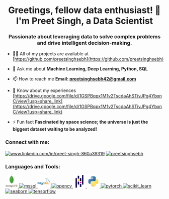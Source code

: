 <h1 align="center">Greetings, fellow data enthusiast! 🙋 I'm Preet Singh, a Data Scientist</h1>
<h3 align="center">Passionate about leveraging data to solve complex problems and drive intelligent decision-making.</h3>

- 👨‍💻 All of my projects are available at [https://github.com/preetsinghsebh](https://github.com/preetsinghsebh)

- 💬 Ask me about **Machine Learning, Deep Learning, Python, SQL**

- 📫 How to reach me **Email: preetsinghsebh42@gmail.com**

- 📄 Know about my experiences [https://drive.google.com/file/d/1GSPBqpx1M1v2TscdaAhSTivJPg4YbxnC/view?usp=share_link](https://drive.google.com/file/d/1GSPBqpx1M1v2TscdaAhSTivJPg4YbxnC/view?usp=share_link)

- ⚡ Fun fact **Fascinated by space science; the universe is just the biggest dataset waiting to be analyzed!**

<h3 align="left">Connect with me:</h3>
<p align="left">
<a href="https://linkedin.com/in/www.linkedin.com/in/preet-singh-860a39319" target="blank"><img align="center" src="https://raw.githubusercontent.com/rahuldkjain/github-profile-readme-generator/master/src/images/icons/Social/linked-in-alt.svg" alt="www.linkedin.com/in/preet-singh-860a39319" height="30" width="40" /></a>
<a href="https://kaggle.com/preetsinghsebh" target="blank"><img align="center" src="https://raw.githubusercontent.com/rahuldkjain/github-profile-readme-generator/master/src/images/icons/Social/kaggle.svg" alt="preetsinghsebh" height="30" width="40" /></a>
</p>

<h3 align="left">Languages and Tools:</h3>
<p align="left"> <a href="https://www.mongodb.com/" target="_blank" rel="noreferrer"> <img src="https://raw.githubusercontent.com/devicons/devicon/master/icons/mongodb/mongodb-original-wordmark.svg" alt="mongodb" width="40" height="40"/> </a> <a href="https://www.microsoft.com/en-us/sql-server" target="_blank" rel="noreferrer"> <img src="https://www.svgrepo.com/show/303229/microsoft-sql-server-logo.svg" alt="mssql" width="40" height="40"/> </a> <a href="https://www.mysql.com/" target="_blank" rel="noreferrer"> <img src="https://raw.githubusercontent.com/devicons/devicon/master/icons/mysql/mysql-original-wordmark.svg" alt="mysql" width="40" height="40"/> </a> <a href="https://opencv.org/" target="_blank" rel="noreferrer"> <img src="https://www.vectorlogo.zone/logos/opencv/opencv-icon.svg" alt="opencv" width="40" height="40"/> </a> <a href="https://pandas.pydata.org/" target="_blank" rel="noreferrer"> <img src="https://raw.githubusercontent.com/devicons/devicon/2ae2a900d2f041da66e950e4d48052658d850630/icons/pandas/pandas-original.svg" alt="pandas" width="40" height="40"/> </a> <a href="https://www.python.org" target="_blank" rel="noreferrer"> <img src="https://raw.githubusercontent.com/devicons/devicon/master/icons/python/python-original.svg" alt="python" width="40" height="40"/> </a> <a href="https://pytorch.org/" target="_blank" rel="noreferrer"> <img src="https://www.vectorlogo.zone/logos/pytorch/pytorch-icon.svg" alt="pytorch" width="40" height="40"/> </a> <a href="https://scikit-learn.org/" target="_blank" rel="noreferrer"> <img src="https://upload.wikimedia.org/wikipedia/commons/0/05/Scikit_learn_logo_small.svg" alt="scikit_learn" width="40" height="40"/> </a> <a href="https://seaborn.pydata.org/" target="_blank" rel="noreferrer"> <img src="https://seaborn.pydata.org/_images/logo-mark-lightbg.svg" alt="seaborn" width="40" height="40"/> </a> <a href="https://www.tensorflow.org" target="_blank" rel="noreferrer"> <img src="https://www.vectorlogo.zone/logos/tensorflow/tensorflow-icon.svg" alt="tensorflow" width="40" height="40"/> </a> </p>



